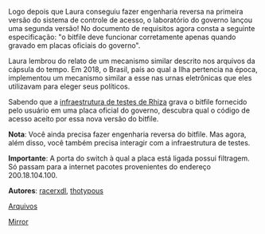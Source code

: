 Logo depois que Laura conseguiu fazer engenharia reversa na primeira versão do sistema de controle de acesso, o laboratório do governo lançou uma segunda versão! No documento de requisitos agora consta a seguinte especificação: "o bitfile deve funcionar corretamente apenas quando gravado em placas oficiais do governo".

Laura lembrou do relato de um mecanismo similar descrito nos arquivos da cápsula do tempo. Em 2018, o Brasil, país ao qual a Ilha pertencia na época, implementou um mecanismo similar a esse nas urnas eletrônicas que eles utilizavam para eleger seus políticos.

Sabendo que a [infraestrutura de testes de Rhiza](https://fpga.pwn2.win) grava o bitfile fornecido pelo usuário em uma placa oficial do governo, descubra qual o código de acesso aceito por essa nova versão do bitfile.

**Nota**: Você ainda precisa fazer engenharia reversa do bitfile. Mas agora, além disso, você também precisa interagir com a infraestrutura de testes.

**Importante**: A porta do switch à qual a placa está ligada possui filtragem. Só passam para a internet pacotes provenientes do endereço 200.18.104.100.

**Autores**: [racerxdl](https://github.com/racerxdl), [thotypous](https://github.com/thotypous)

[Arquivos](https://static.pwn2win.party/the_real_ethernet_from_above_8080da024d72ae77606a8db66fceb24d9496abf0193c9bbed828f7250e863036.tar.gz)

[Mirror](https://drive.google.com/file/d/1WX_4IRLEK-jSmAbWdwbau4jh2huPIHHB/view?usp=drivesdk)
